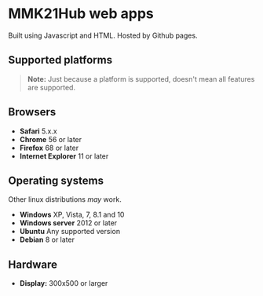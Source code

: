 # MMK21Hub web apps

Built using Javascript and HTML. Hosted by Github pages.
<!-- TOTO: Add badges here -->

## Supported platforms

> **Note:** Just because a platform is supported, doesn't mean all features are supported.

## Browsers

- **Safari** 5.x.x
- **Chrome** 56 or later
- **Firefox** 68 or later
- **Internet Explorer** 11 or later

## Operating systems

Other linux distributions *may* work.

- **Windows** XP, Vista, 7, 8.1 and 10
- **Windows server** 2012 or later
- **Ubuntu** Any supported version
- **Debian** 8 or later

## Hardware

- **Display:** 300x500 or larger

